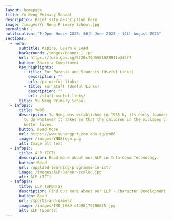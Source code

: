 ```yaml
---
layout: homepage
title: Yu Neng Primary School
description: Brief site description here
image: /images/Yu Neng Primary School.jpg
permalink: /
notification: "E-Open House 2023: 30th June 2023 - 14th August 2023"
sections:
  - hero:
      subtitle: Aspire, Learn & Lead
      background: /images/banner 1.jpg
      url: https://form.gov.sg/5f20c79d5961620011e343f7
      button: Share a Compliment
      key_highlights:
        - title: For Parents and Students (Useful Links)
          description: ""
          url: /ps-useful-links/
        - title: For Staff (Useful Links)
          description: ""
          url: /staff-useful-links/
      title: Yu Neng Primary School
  - infopic:
      title: YN88
      description: Yu Neng was established in 1935 by its early founders with the aim
        to do whatever it takes so that the children in the villages could have
        better lives.
      button: Read More
      url: https://www.yunengpri.moe.edu.sg/yn88
      image: /images/YN88logo.png
      alt: Image alt text
  - infopic:
      title: ALP (ICT)
      description: Read more about our ALP in Info-Comm Technology.
      button: Read
      url: /applied-learning-programme-in-ict/
      image: /images/ALP-Banner-scaled.jpg
      alt: ALP (ICT)
  - infopic:
      title: LLP (SPORTS)
      description: Find out more about our LLP - Character Development Through Sports.
      button: Read
      url: /sports-and-games/
      image: /images/IMG_1689-e1498179786675.jpg
      alt: LLP (Sports)
---
```

